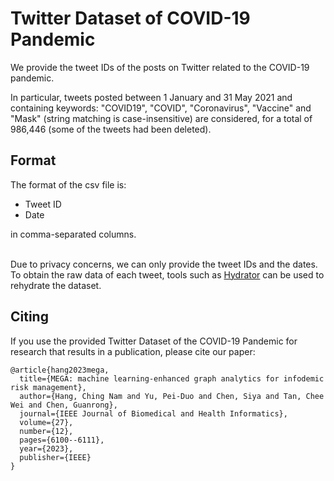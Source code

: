 # Twitter Dataset of COVID-19 Pandemic

We provide the tweet IDs of the posts on Twitter related to the COVID-19 pandemic.

In particular, tweets posted between 1 January and 31 May 2021 and containing keywords: "COVID19", "COVID", "Coronavirus", "Vaccine" and "Mask" (string matching is case-insensitive) are considered, for a total of 986,446 (some of the tweets had been deleted).

## Format

The format of the csv file is:
<ul>
  <li>Tweet ID</li>
  <li>Date</li>
</ul>
in comma-separated columns. <br /> <br />

Due to privacy concerns, we can only provide the tweet IDs and the dates. To obtain the raw data of each tweet, tools such as <a href="https://github.com/DocNow/hydrator">Hydrator</a> can be used to rehydrate the dataset.

## Citing
If you use the provided Twitter Dataset of the COVID-19 Pandemic for research that results in a publication, please cite our paper:
```
@article{hang2023mega,
  title={MEGA: machine learning-enhanced graph analytics for infodemic risk management},
  author={Hang, Ching Nam and Yu, Pei-Duo and Chen, Siya and Tan, Chee Wei and Chen, Guanrong},
  journal={IEEE Journal of Biomedical and Health Informatics},
  volume={27},
  number={12},
  pages={6100--6111},
  year={2023},
  publisher={IEEE}
}
```
